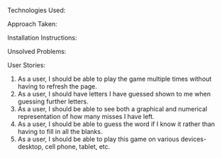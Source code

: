 Technologies Used:

Approach Taken:

Installation Instructions:

Unsolved Problems:

User Stories:
1. As a user, I should be able to play the game multiple times without having to refresh the page.
2. As a user, I should have letters I have guessed shown to me when guessing further letters.
3. As a user, I should be able to see both a graphical and numerical representation of how many misses I have left.
4. As a user, I should be able to guess the word if I know it rather than having to fill in all the blanks.
5. As a user, I should be able to play this game on various devices- desktop, cell phone, tablet, etc.
